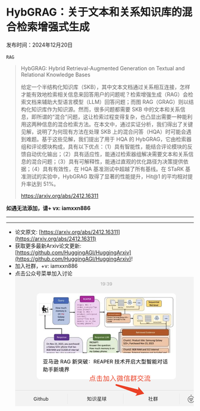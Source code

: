 # HybGRAG：关于文本和关系知识库的混合检索增强式生成
发布时间：2024年12月20日

`RAG`
> HybGRAG: Hybrid Retrieval-Augmented Generation on Textual and Relational Knowledge Bases
>
> 给定一个半结构化知识库（SKB），其中文本文档通过关系相互连接，怎样才能有效地检索相关信息来回答用户的问题呢？检索增强生成（RAG）会检索文档来辅助大型语言模型（LLM）回答问题；而图 RAG（GRAG）则以结构化知识库作为知识源。然而，很多问题都需要 SKB 中的文本和关系信息，即所谓的“混合”问题，这让检索过程变得复杂，也凸显出需要一种能利用这两种信息的混合检索方法。在本文中，通过实证分析，我们得出了关键见解，说明了为何现有方法在处理 SKB 上的混合问答（HQA）时可能会遇到难题。基于这些见解，我们提出了用于 HQA 的 HybGRAG，它由检索器组和评论模块构成，具有以下优点：（1）具有智能性，能结合评论模块的反馈自动优化输出；（2）具有适应性，能通过检索器组解决需要文本和关系信息的混合问题；（3）具有可解释性，能通过直观的优化路径为决策提供依据；（4）具有有效性，在 HQA 基准测试中超越了所有基线。在 STaRK 基准测试的实验中，HybGRAG 取得了显著的性能提升，Hit@1 的平均相对提升率达到 51%。
>
> https://arxiv.org/abs/2412.16311

**如遇无法添加，请+ vx: iamxxn886**
<hr />


<hr />

- 论文原文: [https://arxiv.org/abs/2412.16311](https://arxiv.org/abs/2412.16311)
- 获取更多最新Arxiv论文更新: [https://github.com/HuggingAGI/HuggingArxiv](https://github.com/HuggingAGI/HuggingArxiv)!
- 加入社群，+v: iamxxn886
- 点击公众号菜单加入讨论
![](https://raw.githubusercontent.com/HuggingAGI/wx_assets/main/2024/07/31/1722434818326-94339e92-22f1-4472-9d27-fed232f70b5d.jpeg)